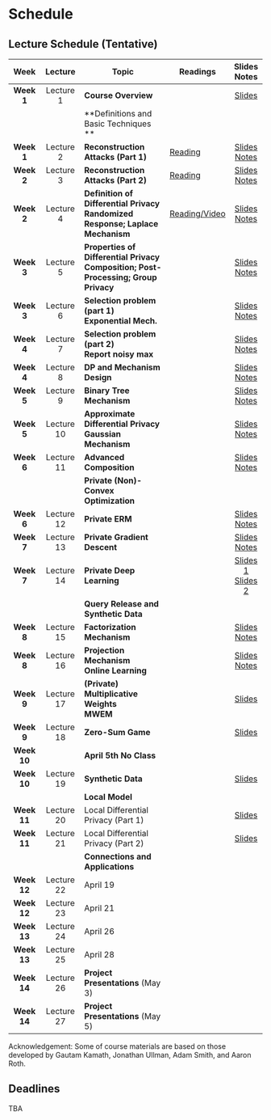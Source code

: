 # Schedule
## Lecture Schedule (Tentative)

Week  |Lecture   |Topic  |Readings  |Slides <br> Notes |
:------:|:-----:|-------------------------|----------|:------:
| **Week 1**  | Lecture 1  | **Course Overview**                                                                         |                                                              | [Slides](../slides/intro.pdf)                                                  |
|             |            | **Definitions and Basic Techniques **                                                       |                                                              |                                                                                |
| **Week 1**  | Lecture 2  | **Reconstruction Attacks (Part 1)**                                                         | [Reading](https://queue.acm.org/detail.cfm?id=3295691)       | [Slides](../slides/lecture2.pdf) <br> [Notes](../notes/reconstruction.pdf)     |
| **Week 2**  | Lecture 3  | **Reconstruction Attacks (Part 2)**                                                         | [Reading](https://differentialprivacy.org/diffix-attack/)    | [Slides](../slides/lecture3.pdf) <br> [Notes](../notes/reconstruction.pdf)     |
| **Week 2**  | Lecture 4  | **Definition of Differential Privacy** <br> **Randomized Response; Laplace Mechanism**      | [Reading/Video](https://www.youtube.com/watch?v=FE9ko2wtyeQ) | [Slides](../slides/lecture4.pdf) <br> [Notes](../notes/lecture4.pdf)           |
| **Week 3**  | Lecture 5  | **Properties of Differential Privacy** <br> **Composition; Post-Processing; Group Privacy** |                                                              | [Slides](../slides/lecture5.pdf) <br> [Notes](../notes/lecture5.pdf)           |
| **Week 3**  | Lecture 6  | **Selection problem (part 1) <br> Exponential Mech.**                                       |                                                              | [Slides](../slides/lecture6.pdf) <br> [Notes](../notes/lecture6.pdf)           |
| **Week 4**  | Lecture 7  | **Selection problem (part 2) <br> Report noisy max**                                        |                                                              | [Slides](../slides/lecture7.pdf) <br> [Notes](../notes/lecture7.pdf)           |
| **Week 4**  | Lecture 8  | **DP and Mechanism Design**                                                                 |                                                              | [Slides](../slides/lecture8.pdf) <br> [Notes](../notes/lecture8.pdf)           |
| **Week 5**  | Lecture 9  | **Binary Tree Mechanism**                                                                   |                                                              | [Slides](../slides/lecture9.pdf) <br> [Notes](../notes/lecture9.pdf)           |
| **Week 5**  | Lecture 10 | **Approximate Differential Privacy** <br> **Gaussian Mechanism**                            |                                                              | [Slides](../slides/lecture10.pdf) <br> [Notes](../notes/lecture10.pdf)         |
| **Week 6**  | Lecture 11 | **Advanced Composition**                                                                    |                                                              | [Slides](../slides/lecture11.pdf) <br> [Notes](../notes/lecture11.pdf)         |
|             |            | **Private (Non)-Convex Optimization**                                                       |                                                              |                                                                                |
| **Week 6**  | Lecture 12 | **Private ERM**                                                                             |                                                              | [Slides](../slides/lecture12.pdf) <br> [Notes](../notes/lecture12.pdf)         |
| **Week 7**  | Lecture 13 | **Private Gradient Descent**                                                                |                                                              | [Slides](../slides/lecture13.pdf) <br> [Notes](../notes/lecture13.pdf)         |
| **Week 7**  | Lecture 14 | **Private Deep Learning**                                                                   |                                                              | [Slides 1](../slides/lecture14.pdf)  <br> [Slides 2](../slides/lecture14b.pdf) |
|             |            | **Query Release and Synthetic Data**                                                        |                                                              |                                                                                |
| **Week 8**  | Lecture 15 | **Factorization Mechanism**                                                                 |                                                              | [Slides](../slides/lecture15.pdf) <br> [Notes](../notes/lecture15.pdf)         |
| **Week 8**  | Lecture 16 | **Projection Mechanism** <br> **Online Learning**                                           |                                                              | [Slides](../slides/lecture16.pdf) <br> [Notes](../notes/lecture15.pdf)         |
| **Week 9**  | Lecture 17 | **(Private) Multiplicative Weights** <br> **MWEM**                                          |                                                              | [Slides](../slides/lecture17.pdf)                                              |
| **Week 9**  | Lecture 18 | **Zero-Sum Game**                                                                           |                                                              | [Slides](../slides/lecture18.pdf)                                              |
| **Week 10** |            | **April 5th No Class**                                                                      |                                                              |                                                                                |
| **Week 10** | Lecture 19 | **Synthetic Data**                                                                          |                                                              | [Slides](../slides/lecture19.pdf)                                              |
|             |            | **Local Model**                                                                             |                                                              |                                                                                |
| **Week 11** | Lecture 20 | Local Differential Privacy   (Part 1)                                                       |                                                              | [Slides](../slides/lecture20.pdf)                                              |
| **Week 11** | Lecture 21 | Local Differential Privacy   (Part 2)                                                       |                                                              | [Slides](../slides/lecture21.pdf)                                              |
|             |            | **Connections and Applications**                                                            |                                                              |                                                                                |
| **Week 12** | Lecture 22 | April 19                                                                                    |                                                              |                                                                                |
| **Week 12** | Lecture 23 | April 21                                                                                    |                                                              |                                                                                |
| **Week 13** | Lecture 24 | April 26                                                                                    |                                                              |                                                                                |
| **Week 13** | Lecture 25 | April 28                                                                                    |                                                              |                                                                                |
| **Week 14** | Lecture 26 | **Project Presentations** (May 3)                                                           |                                                              |                                                                                |
| **Week 14** | Lecture 27 | **Project Presentations** (May 5)                                                           |                                                              |                                                                                |

Acknowledgement: Some of course materials are based on those developed
by Gautam Kamath, Jonathan Ullman, Adam Smith, and Aaron Roth.

## Deadlines
TBA
